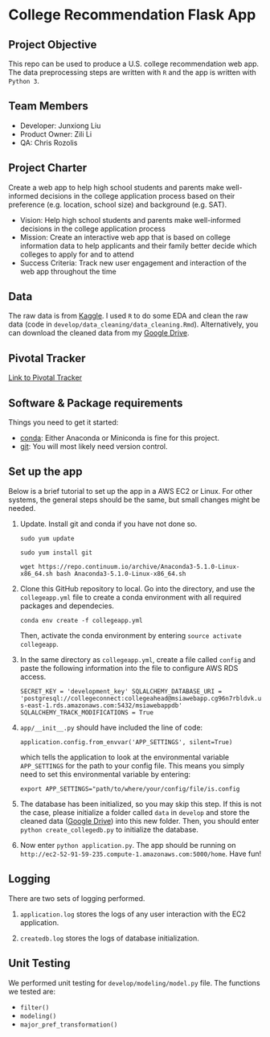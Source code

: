 # College Recommendation Flask App

## Project Objective 
This repo can be used to produce a U.S. college recommendation web app. The data preprocessing steps are written with `R` and the app is written with `Python 3`.

## Team Members
* Developer: Junxiong Liu
* Product Owner: Zili Li
* QA: Chris Rozolis

## Project Charter
Create a web app to help high school students and parents make well-informed decisions in the college application process based on their preference (e.g. location, school size) and background (e.g. SAT).

* Vision: Help high school students and parents make well-informed decisions in the college application process
* Mission: Create an interactive web app that is based on college information data to help applicants and their family better decide which colleges to apply for and to attend
* Success Criteria: Track new user engagement and interaction of the web app throughout the time

## Data
The raw data is from [Kaggle](https://www.kaggle.com/jpico6/predicting-college-graduation/data). I used `R` to do some EDA and clean the raw data (code in `develop/data_cleaning/data_cleaning.Rmd`). Alternatively, you can download the cleaned data from my [Google Drive](https://drive.google.com/file/d/1h84q5fhv1MEo6F0YYiqhdGLX854hRmNG/view?usp=sharing). 

## Pivotal Tracker
[Link to Pivotal Tracker](https://www.pivotaltracker.com/n/projects/2144165)

## Software & Package requirements
Things you need to get it started:
* [conda](https://anaconda.org/): Either Anaconda or Miniconda is fine for this project.
* [git](https://git-scm.com/): You will most likely need version control.

## Set up the app
Below is a brief tutorial to set up the app in a AWS EC2 or Linux. For other systems, the general steps should be the same, but small changes might be needed. 

1. Update. Install git and conda if you have not done so.

    `sudo yum update`

    `sudo yum install git`

    `wget https://repo.continuum.io/archive/Anaconda3-5.1.0-Linux-x86_64.sh
    bash Anaconda3-5.1.0-Linux-x86_64.sh`

2. Clone this GitHub repository to local. Go into the directory, and use the `collegeapp.yml` file to create a conda environment with all required packages and dependecies.

    `conda env create -f collegeapp.yml`

    Then, activate the conda environment by entering `source activate collegeapp`.

3. In the same directory as `collegeapp.yml`, create a file called `config` and paste the following information into the file to configure AWS RDS access.

    `SECRET_KEY = 'development_key'
    SQLALCHEMY_DATABASE_URI = 'postgresql://collegeconnect:collegeahead@msiawebapp.cg96n7rbldvk.us-east-1.rds.amazonaws.com:5432/msiawebappdb'
    SQLALCHEMY_TRACK_MODIFICATIONS = True`

4. `app/__init__.py` should have included the line of code: 

    `application.config.from_envvar('APP_SETTINGS', silent=True)`
    
    which tells the application to look at the environmental variable `APP_SETTINGS` for the path to your config file. 
    This means you simply need to set this environmental variable by entering:
    
    `export APP_SETTINGS="path/to/where/your/config/file/is.config`

5. The database has been initialized, so you may skip this step. If this is not the case, please initialize a folder called `data` in `develop` and store the cleaned data ([Google Drive](https://drive.google.com/file/d/1h84q5fhv1MEo6F0YYiqhdGLX854hRmNG/view?usp=sharing)) into this new folder. Then, you should enter `python create_collegedb.py` to initialize the database.

6. Now enter `python application.py`. The app should be running on `http://ec2-52-91-59-235.compute-1.amazonaws.com:5000/home`. Have fun!

## Logging
There are two sets of logging performed. 

1. `application.log` stores the logs of any user interaction with the EC2 application.

2. `createdb.log` stores the logs of database initialization.

## Unit Testing
We performed unit testing for `develop/modeling/model.py` file. The functions we tested are:
* `filter()`
* `modeling()`
* `major_pref_transformation()`